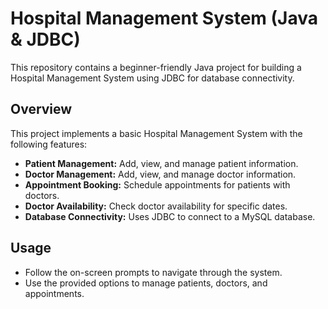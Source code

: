 # Hospital Management System (Java & JDBC)

This repository contains a beginner-friendly Java project for building a Hospital Management System using JDBC for database connectivity. 

## Overview

This project implements a basic Hospital Management System with the following features:

* **Patient Management:** Add, view, and manage patient information.
* **Doctor Management:** Add, view, and manage doctor information.
* **Appointment Booking:** Schedule appointments for patients with doctors.
* **Doctor Availability:** Check doctor availability for specific dates.
* **Database Connectivity:** Uses JDBC to connect to a MySQL database.

## Usage

* Follow the on-screen prompts to navigate through the system.
* Use the provided options to manage patients, doctors, and appointments.
